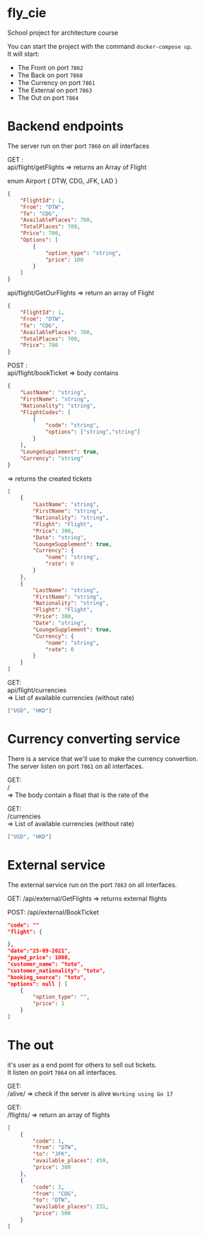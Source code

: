 # fly_cie

School project for architecture course

You can start the project with the command `docker-compose up`.  
It will start:

- The Front on port `7862`
- The Back on port `7860`
- The Currency on port `7861`
- The External on port `7863`
- The Out on port `7864`

# Backend endpoints

The server run on ther port `7860` on all interfaces

GET :  
api/flight/getFlights
=> returns an Array of Flight

enum Airport {
    DTW,
    CDG,
    JFK,
    LAD
}

```json
{
    "FlightId": 1,
    "From": "DTW",
    "To": "CDG",
    "AvailablePlaces": 700,
    "TotalPlaces": 700,
    "Price": 700,
    "Options": [
        {
            "option_type": "string",
            "price": 100
        }
    ]
}
```

api/flight/GetOurFlights
=> return an array of Flight

```json
{
    "FlightId": 1,
    "From": "DTW",
    "To": "CDG",
    "AvailablePlaces": 700,
    "TotalPlaces": 700,
    "Price": 700
}
```

POST :  
api/flight/bookTicket
=> body contains
```json
{
    "LastName": "string",
    "FirstName": "string",
    "Nationality": "string",
    "FlightCodes": [
        {
            "code": "string", 
            "options": ["string","string"]
        }
    ],
    "LoungeSupplement": true,
    "Currency": "string"
}
```
=> returns the created tickets
```json
[
    {
        "LastName": "string",
        "FirstName": "string",
        "Nationality": "string",
        "Flight": "Flight",
        "Price": 300,
        "Date": "string",
        "LoungeSupplement": true,
        "Currency": {
            "name": "string",
            "rate": 0
        }
    },
    {
        "LastName": "string",
        "FirstName": "string",
        "Nationality": "string",
        "Flight": "Flight",
        "Price": 300,
        "Date": "string",
        "LoungeSupplement": true,
        "Currency": {
            "name": "string",
            "rate": 0
        }
    }
]
```

GET:  
api/flight/currencies  
=> List of available currencies (without rate)
```json
["USD", "HKD"]
```

# Currency converting service

There is a service that we'll use to make the currency convertion.  
The server listen on port `7861` on all interfaces.

GET:  
/<currency>  
=> The body contain a float that is the rate of the <currency>

GET:  
/currencies  
=> List of available currencies (without rate)
```json
["USD", "HKD"]
```

# External service

The external service run on the port `7863` on all interfaces.

GET:
/api/external/GetFlights
=> returns external flights

POST:
/api/external/BookTicket
```json
"code": ""
"flight": {

},
"date":"25-09-2021",
"payed_price": 1000,
"customer_name": "toto",
"customer_nationality": "toto",
"booking_source": "toto",
"options": null | [
    {
        "option_type": "",
        "price": 1
    }
]
```

# The out

it's user as a end point for others to sell out tickets.  
It listen on poirt `7864` on all interfaces.

GET:  
/alive/
=> check if the server is alive
`Working using Go 17`

GET:  
/flights/
=> return an array of flights

```json
[
    {
        "code": 1,
        "from": "DTW",
        "to": "JFK",
        "available_places": 459,
        "price": 300
    },
    {
        "code": 2,
        "from": "CDG",
        "to": "DTW",
        "available_places": 231,
        "price": 500
    }
]
```
